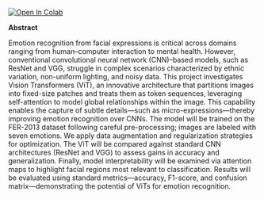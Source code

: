[![Open In Colab](https://colab.research.google.com/assets/colab-badge.svg)](https://colab.research.google.com/github/Matteo-Di-Iorio-s316606/Polito-Projects/Emotion_Recognition_Using_Vision_Transformers/Project_Matteo_Di_Iorio_s316606.ipynb)

**Abstract**

Emotion recognition from facial expressions is critical across domains ranging from human–computer interaction to mental health. However, conventional convolutional neural network (CNN)–based models, such as ResNet and VGG, struggle in complex scenarios characterized by ethnic variation, non-uniform lighting, and noisy data.
This project investigates Vision Transformers (ViT), an innovative architecture that partitions images into fixed-size patches and treats them as token sequences, leveraging self-attention to model global relationships within the image. This capability enables the capture of subtle details—such as micro-expressions—thereby improving emotion recognition over CNNs.
The model will be trained on the FER-2013 dataset following careful pre-processing; images are labeled with seven emotions. We apply data augmentation and regularization strategies for optimization. The ViT will be compared against standard CNN architectures (ResNet and VGG) to assess gains in accuracy and generalization.
Finally, model interpretability will be examined via attention maps to highlight facial regions most relevant to classification. Results will be evaluated using standard metrics—accuracy, F1-score, and confusion matrix—demonstrating the potential of ViTs for emotion recognition.
